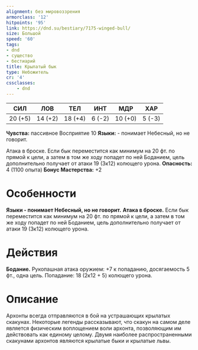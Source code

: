 ```yaml
---
alignment: без мировоззрения
armorclass: '12'
hitpoints: '95'
link: https://dnd.su/bestiary/7175-winged-bull/
size: Большой
speed: '60'
tags:
- dnd
- существо
- бестиарий
title: Крылатый бык
type: Небожитель
cr: '4'
cssclasses:
    - dnd
---
```



| СИЛ | ЛОВ | ТЕЛ | ИНТ | МДР | ХАР |
|---|---|---|---|---|---|
| 20 (+5) | 14 (+2) | 18 (+4) | 6 (-2) | 10 (+0) | 5 (-3) |
**Чувства:** пассивное Восприятие 10
**Языки:** - понимает Небесный, но не говорит.

Атака в броске. Если бык переместится как минимум на 20 фт. по прямой к цели, а затем в том же ходу попадет по ней Боданием, цель дополнительно получает от атаки 19 (3к12) колющего урона.
**Опасность:** 4 (1100 опыта)
**Бонус Мастерства:** +2


# Особенности
**Языки - понимает Небесный, но не говорит.** 
**Атака в броске.** Если бык переместится как минимум на 20 фт. по прямой к цели, а затем в том же ходу попадет по ней Боданием, цель дополнительно получает от атаки 19 (3к12) колющего урона.


# Действия
**Бодание.** Рукопашная атака оружием: +7 к попаданию, досягаемость 5 фт., одна цель. Попадание: 18 (2к12 + 5) колющего урона.


# Описание
Архонты всегда отправляются в бой на устрашающих крылатых скакунах. Некоторые легенды рассказывают, что скакун на самом деле является физическим воплощением воли архонта, позволяющим им действовать как единому целому. Двумя наиболее распространенными скакунами архонтов являются крылатые быки и крылатые львы.